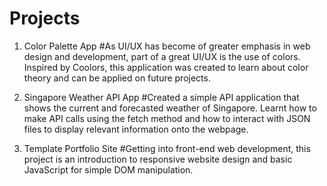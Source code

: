 # Projects

1. Color Palette App
#As UI/UX has become of greater emphasis in web design and development, part of a great UI/UX is the use of colors. Inspired by Coolors, this application was created to learn about color theory and can be applied on future projects.

2. Singapore Weather API App
#Created a simple API application that shows the current and forecasted weather of Singapore. Learnt how to make API calls using the fetch method and how to   interact with JSON files to display relevant information onto the webpage.

3. Template Portfolio Site
#Getting into front-end web development, this project is an introduction to responsive website design and basic JavaScript for simple DOM manipulation.
